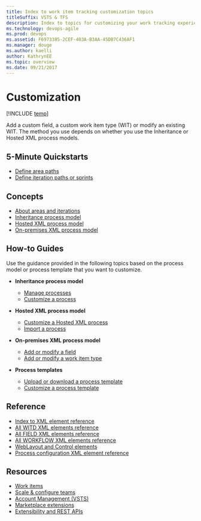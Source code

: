 ```yaml
---
title: Index to work item tracking customization topics
titleSuffix: VSTS & TFS   
description: Index to topics for customizing your work tracking experience in Visual Studio Team Services & Team Foundation Server 
ms.technology: devops-agile
ms.prod: devops
ms.assetid: F6973385-2CEF-403A-B3AA-45DB7C436AF1
ms.manager: douge
ms.author: kaelliauthor: KathrynEE
ms.topic: overview
ms.date: 09/21/2017
---
```


# Customization  

[!INCLUDE [temp](../_shared/version-vsts-tfs-all-versions.md)]

Add a custom field, a custom work item type (WIT) or modify an existing WIT. The method you use depends on whether you use the Inheritance or Hosted XML process models.  

## 5-Minute Quickstarts  

- [Define area paths](set-area-paths.md)
- [Define iteration paths or sprints](set-iteration-paths-sprints.md) 

## Concepts

- [About areas and iterations](about-areas-iterations.md)  
- [Inheritance process model](inheritance-process-model.md)   
- [Hosted XML process model](hosted-xml-process-model.md)  
- [On-premises XML process model](on-premises-xml-process-model.md)  


## How-to Guides

Use the guidance provided in the following topics based on the process model or process template that you want to customize.  


- **Inheritance process model**
	- [Manage processes](process/manage-process.md)  
	- [Customize a process](process/customize-process.md)  

- **Hosted XML process model**
	- [Customize a Hosted XML process](import-process/customize-process.md)  
    - [Import a process](import-process/import-process.md)

- **On-premises XML process model**
    - [Add or modify a field](add-modify-field.md)
    - [Add or modify a work item type](add-modify-wit.md)

- **Process templates**
    - [Upload or download a process template](../work-items/guidance/manage-process-templates.md?toc=/vsts/work/customize/toc.json&bc=/vsts/work/customize/breadcrumb/toc.json)
    - [Customize a process template](reference/process-templates/customize-process.md)  

## Reference  
  
- [Index to XML element reference](reference/xml-element-reference.md) 
- [All WITD XML elements reference](reference/all-witd-xml-elements-reference.md)
- [All FIELD XML elements reference](reference/all-field-xml-elements-reference.md)  
- [All WORKFLOW XML elements reference](reference/all-workflow-xml-elements-reference.md) 
- [WebLayout and Control elements](reference/weblayout-xml-elements.md)
- [Process configuration XML element reference](reference/process-configuration-xml-element.md)

 
## Resources 

- [Work items](../work-items/index.md)
- [Scale & configure teams](../../settings/index.md)
- [Account Management (VSTS)](../../accounts/index.md)
- [Marketplace extensions](../../marketplace/install-vsts-extension.md)
- [Extensibility and REST APIs](../../extend/overview.md) 
